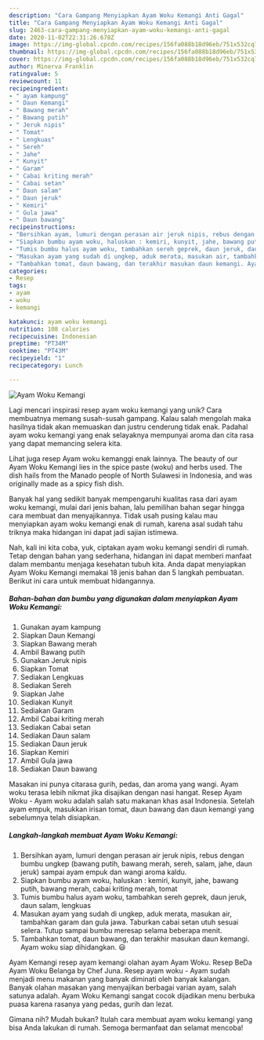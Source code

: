 ```yaml
---
description: "Cara Gampang Menyiapkan Ayam Woku Kemangi Anti Gagal"
title: "Cara Gampang Menyiapkan Ayam Woku Kemangi Anti Gagal"
slug: 2463-cara-gampang-menyiapkan-ayam-woku-kemangi-anti-gagal
date: 2020-11-02T22:31:26.678Z
image: https://img-global.cpcdn.com/recipes/156fa088b18d96eb/751x532cq70/ayam-woku-kemangi-foto-resep-utama.jpg
thumbnail: https://img-global.cpcdn.com/recipes/156fa088b18d96eb/751x532cq70/ayam-woku-kemangi-foto-resep-utama.jpg
cover: https://img-global.cpcdn.com/recipes/156fa088b18d96eb/751x532cq70/ayam-woku-kemangi-foto-resep-utama.jpg
author: Minerva Franklin
ratingvalue: 5
reviewcount: 11
recipeingredient:
- " ayam kampung"
- " Daun Kemangi"
- " Bawang merah"
- " Bawang putih"
- " Jeruk nipis"
- " Tomat"
- " Lengkuas"
- " Sereh"
- " Jahe"
- " Kunyit"
- " Garam"
- " Cabai kriting merah"
- " Cabai setan"
- " Daun salam"
- " Daun jeruk"
- " Kemiri"
- " Gula jawa"
- " Daun bawang"
recipeinstructions:
- "Bersihkan ayam, lumuri dengan perasan air jeruk nipis, rebus dengan bumbu ungkep (bawang putih, bawang merah, sereh, salam, jahe, daun jeruk) sampai ayam empuk dan wangi aroma kaldu."
- "Siapkan bumbu ayam woku, haluskan : kemiri, kunyit, jahe, bawang putih, bawang merah, cabai kriting merah, tomat"
- "Tumis bumbu halus ayam woku, tambahkan sereh geprek, daun jeruk, daun salam, lengkuas"
- "Masukan ayam yang sudah di ungkep, aduk merata, masukan air, tambahkan garam dan gula jawa. Taburkan cabai setan utuh sesuai selera. Tutup sampai bumbu meresap selama beberapa menit."
- "Tambahkan tomat, daun bawang, dan terakhir masukan daun kemangi. Ayam woku siap dihidangkan. 😃"
categories:
- Resep
tags:
- ayam
- woku
- kemangi

katakunci: ayam woku kemangi 
nutrition: 108 calories
recipecuisine: Indonesian
preptime: "PT34M"
cooktime: "PT43M"
recipeyield: "1"
recipecategory: Lunch

---
```



![Ayam Woku Kemangi](https://img-global.cpcdn.com/recipes/156fa088b18d96eb/751x532cq70/ayam-woku-kemangi-foto-resep-utama.jpg)

Lagi mencari inspirasi resep ayam woku kemangi yang unik? Cara membuatnya memang susah-susah gampang. Kalau salah mengolah maka hasilnya tidak akan memuaskan dan justru cenderung tidak enak. Padahal ayam woku kemangi yang enak selayaknya mempunyai aroma dan cita rasa yang dapat memancing selera kita.

Lihat juga resep Ayam woku kemanggi enak lainnya. The beauty of our Ayam Woku Kemangi lies in the spice paste (woku) and herbs used. The dish hails from the Manado people of North Sulawesi in Indonesia, and was originally made as a spicy fish dish.

Banyak hal yang sedikit banyak mempengaruhi kualitas rasa dari ayam woku kemangi, mulai dari jenis bahan, lalu pemilihan bahan segar hingga cara membuat dan menyajikannya. Tidak usah pusing kalau mau menyiapkan ayam woku kemangi enak di rumah, karena asal sudah tahu triknya maka hidangan ini dapat jadi sajian istimewa.


Nah, kali ini kita coba, yuk, ciptakan ayam woku kemangi sendiri di rumah. Tetap dengan bahan yang sederhana, hidangan ini dapat memberi manfaat dalam membantu menjaga kesehatan tubuh kita. Anda dapat menyiapkan Ayam Woku Kemangi memakai 18 jenis bahan dan 5 langkah pembuatan. Berikut ini cara untuk membuat hidangannya.

<!--inarticleads1-->

##### Bahan-bahan dan bumbu yang digunakan dalam menyiapkan Ayam Woku Kemangi:

1. Gunakan  ayam kampung
1. Siapkan  Daun Kemangi
1. Siapkan  Bawang merah
1. Ambil  Bawang putih
1. Gunakan  Jeruk nipis
1. Siapkan  Tomat
1. Sediakan  Lengkuas
1. Sediakan  Sereh
1. Siapkan  Jahe
1. Sediakan  Kunyit
1. Sediakan  Garam
1. Ambil  Cabai kriting merah
1. Sediakan  Cabai setan
1. Sediakan  Daun salam
1. Sediakan  Daun jeruk
1. Siapkan  Kemiri
1. Ambil  Gula jawa
1. Sediakan  Daun bawang


Masakan ini punya citarasa gurih, pedas, dan aroma yang wangi. Ayam woku terasa lebih nikmat jika disajikan dengan nasi hangat. Resep Ayam Woku - Ayam woku adalah salah satu makanan khas asal Indonesia. Setelah ayam empuk, masukkan irisan tomat, daun bawang dan daun kemangi yang sebelumnya telah disiapkan. 

<!--inarticleads2-->

##### Langkah-langkah membuat Ayam Woku Kemangi:

1. Bersihkan ayam, lumuri dengan perasan air jeruk nipis, rebus dengan bumbu ungkep (bawang putih, bawang merah, sereh, salam, jahe, daun jeruk) sampai ayam empuk dan wangi aroma kaldu.
1. Siapkan bumbu ayam woku, haluskan : kemiri, kunyit, jahe, bawang putih, bawang merah, cabai kriting merah, tomat
1. Tumis bumbu halus ayam woku, tambahkan sereh geprek, daun jeruk, daun salam, lengkuas
1. Masukan ayam yang sudah di ungkep, aduk merata, masukan air, tambahkan garam dan gula jawa. Taburkan cabai setan utuh sesuai selera. Tutup sampai bumbu meresap selama beberapa menit.
1. Tambahkan tomat, daun bawang, dan terakhir masukan daun kemangi. Ayam woku siap dihidangkan. 😃


Ayam Kemangi resep ayam kemangi olahan ayam Ayam Woku. Resep BeDa Ayam Woku Belanga by Chef Juna. Resep ayam woku - Ayam sudah menjadi menu makanan yang banyak diminati oleh banyak kalangan. Banyak olahan masakan yang menyajikan berbagai varian ayam, salah satunya adalah. Ayam Woku Kemangi sangat cocok dijadikan menu berbuka puasa karena rasanya yang pedas, gurih dan lezat. 

Gimana nih? Mudah bukan? Itulah cara membuat ayam woku kemangi yang bisa Anda lakukan di rumah. Semoga bermanfaat dan selamat mencoba!
